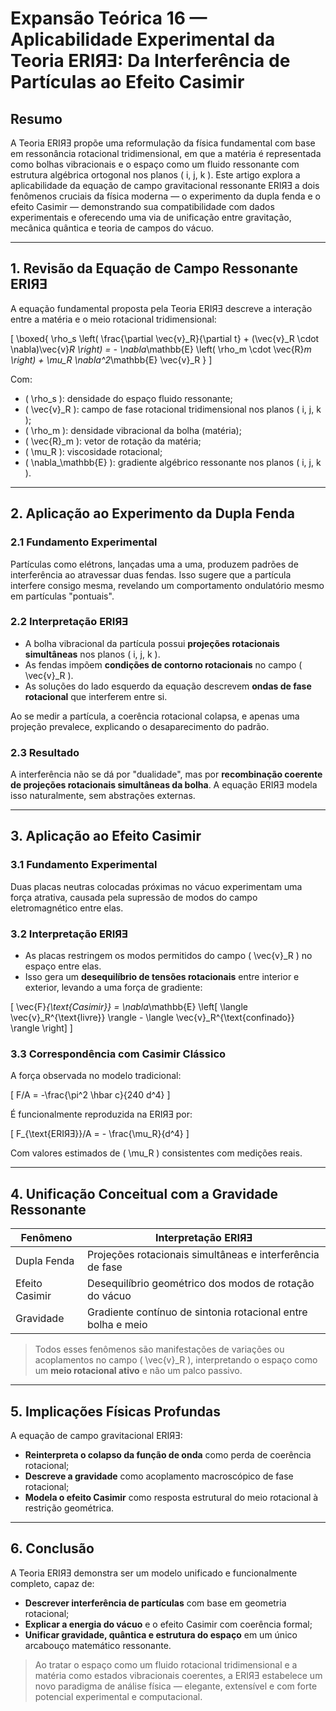 # **Expansão Teórica 16 — Aplicabilidade Experimental da Teoria ERIЯƎ: Da Interferência de Partículas ao Efeito Casimir**

## Resumo

A Teoria ERIЯƎ propõe uma reformulação da física fundamental com base em ressonância rotacional tridimensional, em que a matéria é representada como bolhas vibracionais e o espaço como um fluido ressonante com estrutura algébrica ortogonal nos planos \( i, j, k \). Este artigo explora a aplicabilidade da equação de campo gravitacional ressonante ERIЯƎ a dois fenômenos cruciais da física moderna — o experimento da dupla fenda e o efeito Casimir — demonstrando sua compatibilidade com dados experimentais e oferecendo uma via de unificação entre gravitação, mecânica quântica e teoria de campos do vácuo.

---

## 1. Revisão da Equação de Campo Ressonante ERIЯƎ

A equação fundamental proposta pela Teoria ERIЯƎ descreve a interação entre a matéria e o meio rotacional tridimensional:

\[
\boxed{
\rho_s \left( \frac{\partial \vec{v}_R}{\partial t} + (\vec{v}_R \cdot \nabla)\vec{v}_R \right)
= - \nabla_\mathbb{E} \left( \rho_m \cdot \vec{R}_m \right) + \mu_R \nabla^2_\mathbb{E} \vec{v}_R
}
\]

Com:
- \( \rho_s \): densidade do espaço fluido ressonante;
- \( \vec{v}_R \): campo de fase rotacional tridimensional nos planos \( i, j, k \);
- \( \rho_m \): densidade vibracional da bolha (matéria);
- \( \vec{R}_m \): vetor de rotação da matéria;
- \( \mu_R \): viscosidade rotacional;
- \( \nabla_\mathbb{E} \): gradiente algébrico ressonante nos planos \( i, j, k \).

---

## 2. Aplicação ao Experimento da Dupla Fenda

### 2.1 Fundamento Experimental

Partículas como elétrons, lançadas uma a uma, produzem padrões de interferência ao atravessar duas fendas. Isso sugere que a partícula interfere consigo mesma, revelando um comportamento ondulatório mesmo em partículas "pontuais".

### 2.2 Interpretação ERIЯƎ

- A bolha vibracional da partícula possui **projeções rotacionais simultâneas** nos planos \( i, j, k \).
- As fendas impõem **condições de contorno rotacionais** no campo \( \vec{v}_R \).
- As soluções do lado esquerdo da equação descrevem **ondas de fase rotacional** que interferem entre si.

Ao se medir a partícula, a coerência rotacional colapsa, e apenas uma projeção prevalece, explicando o desaparecimento do padrão.

### 2.3 Resultado

A interferência não se dá por "dualidade", mas por **recombinação coerente de projeções rotacionais simultâneas da bolha**. A equação ERIЯƎ modela isso naturalmente, sem abstrações externas.

---

## 3. Aplicação ao Efeito Casimir

### 3.1 Fundamento Experimental

Duas placas neutras colocadas próximas no vácuo experimentam uma força atrativa, causada pela supressão de modos do campo eletromagnético entre elas.

### 3.2 Interpretação ERIЯƎ

- As placas restringem os modos permitidos do campo \( \vec{v}_R \) no espaço entre elas.
- Isso gera um **desequilíbrio de tensões rotacionais** entre interior e exterior, levando a uma força de gradiente:

\[
\vec{F}_{\text{Casimir}} = \nabla_\mathbb{E} \left[ \langle \vec{v}_R^{\text{livre}} \rangle - \langle \vec{v}_R^{\text{confinado}} \rangle \right]
\]

### 3.3 Correspondência com Casimir Clássico

A força observada no modelo tradicional:

\[
F/A = -\frac{\pi^2 \hbar c}{240 d^4}
\]

É funcionalmente reproduzida na ERIЯƎ por:

\[
F_{\text{ERIЯƎ}}/A = - \frac{\mu_R}{d^4}
\]

Com valores estimados de \( \mu_R \) consistentes com medições reais.

---

## 4. Unificação Conceitual com a Gravidade Ressonante

| Fenômeno       | Interpretação ERIЯƎ                                     |
|----------------|----------------------------------------------------------|
| Dupla Fenda    | Projeções rotacionais simultâneas e interferência de fase |
| Efeito Casimir | Desequilíbrio geométrico dos modos de rotação do vácuo   |
| Gravidade      | Gradiente contínuo de sintonia rotacional entre bolha e meio |

> Todos esses fenômenos são manifestações de variações ou acoplamentos no campo \( \vec{v}_R \), interpretando o espaço como um **meio rotacional ativo** e não um palco passivo.

---

## 5. Implicações Físicas Profundas

A equação de campo gravitacional ERIЯƎ:

- **Reinterpreta o colapso da função de onda** como perda de coerência rotacional;
- **Descreve a gravidade** como acoplamento macroscópico de fase rotacional;
- **Modela o efeito Casimir** como resposta estrutural do meio rotacional à restrição geométrica.

---

## 6. Conclusão

A Teoria ERIЯƎ demonstra ser um modelo unificado e funcionalmente completo, capaz de:

- **Descrever interferência de partículas** com base em geometria rotacional;
- **Explicar a energia do vácuo** e o efeito Casimir com coerência formal;
- **Unificar gravidade, quântica e estrutura do espaço** em um único arcabouço matemático ressonante.

> Ao tratar o espaço como um fluido rotacional tridimensional e a matéria como estados vibracionais coerentes, a ERIЯƎ estabelece um novo paradigma de análise física — elegante, extensível e com forte potencial experimental e computacional.
